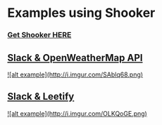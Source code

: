 <h1>Examples using Shooker</h1>
<h3><a href="https://github.com/jwenzler/Shooker"/>Get Shooker HERE</h3>

<h2>Slack & OpenWeatherMap API</h2>
![alt example](http://i.imgur.com/SAblq68.png)

<h2>Slack & Leetify</h2>
![alt example](http://i.imgur.com/OLKQoGE.png)
